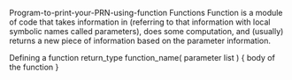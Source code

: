 Program-to-print-your-PRN-using-function
Functions
Function is a module of code that takes information in (referring to that information with local symbolic names called parameters), does some computation, and (usually) returns a new piece of information based on the parameter information.

Defining a function
return_type function_name( parameter list )
{ 
    body of the function
}
